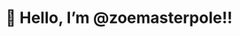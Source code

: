 # 👋 Hello, I’m @zoemasterpole!!

<!---
zoemasterpole/zoemasterpole is a ✨ special ✨ repository because its `README.md` (this file) appears on your GitHub profile.
You can click the Preview link to take a look at your changes.
--->
